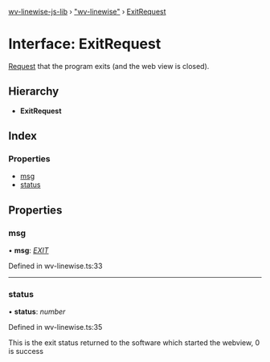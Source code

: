 [wv-linewise-js-lib](../README.md) › ["wv-linewise"](../modules/_wv_linewise_.md) › [ExitRequest](_wv_linewise_.exitrequest.md)

# Interface: ExitRequest

[Request](../modules/_wv_linewise_.md#request) that the program exits (and the web view is closed).

## Hierarchy

* **ExitRequest**

## Index

### Properties

* [msg](_wv_linewise_.exitrequest.md#msg)
* [status](_wv_linewise_.exitrequest.md#status)

## Properties

###  msg

• **msg**: *[EXIT](../enums/_wv_linewise_.request_type.md#exit)*

Defined in wv-linewise.ts:33

___

###  status

• **status**: *number*

Defined in wv-linewise.ts:35

This is the exit status returned to the software which started the webview, 0 is success
